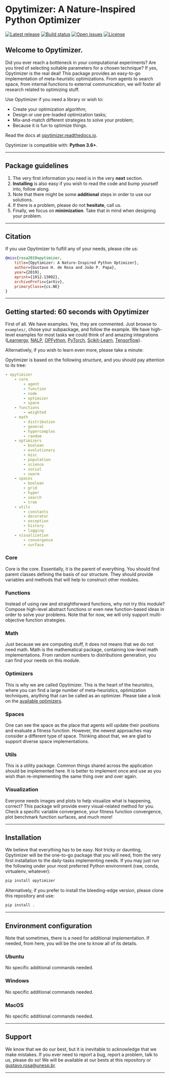 # Opytimizer: A Nature-Inspired Python Optimizer

[![Latest release](https://img.shields.io/github/release/gugarosa/opytimizer.svg)](https://github.com/gugarosa/opytimizer/releases)
[![Build status](https://img.shields.io/travis/com/gugarosa/opytimizer/master.svg)](https://github.com/gugarosa/opytimizer/releases)
[![Open issues](https://img.shields.io/github/issues/gugarosa/opytimizer.svg)](https://github.com/gugarosa/opytimizer/issues)
[![License](https://img.shields.io/github/license/gugarosa/opytimizer.svg)](https://github.com/gugarosa/opytimizer/blob/master/LICENSE)

## Welcome to Opytimizer.
Did you ever reach a bottleneck in your computational experiments? Are you tired of selecting suitable parameters for a chosen technique? If yes, Opytimizer is the real deal! This package provides an easy-to-go implementation of meta-heuristic optimizations. From agents to search space, from internal functions to external communication, we will foster all research related to optimizing stuff.

Use Opytimizer if you need a library or wish to:
* Create your optimization algorithm;
* Design or use pre-loaded optimization tasks;
* Mix-and-match different strategies to solve your problem;
* Because it is fun to optimize things.

Read the docs at [opytimizer.readthedocs.io](https://opytimizer.readthedocs.io).

Opytimizer is compatible with: **Python 3.6+**.

---

## Package guidelines

1. The very first information you need is in the very **next** section.
2. **Installing** is also easy if you wish to read the code and bump yourself into, follow along.
3. Note that there might be some **additional** steps in order to use our solutions.
4. If there is a problem, please do not **hesitate**, call us.
5. Finally, we focus on **minimization**. Take that in mind when designing your problem.

---

## Citation

If you use Opytimizer to fulfill any of your needs, please cite us:

```BibTex
@misc{rosa2019opytimizer,
    title={Opytimizer: A Nature-Inspired Python Optimizer},
    author={Gustavo H. de Rosa and João P. Papa},
    year={2019},
    eprint={1912.13002},
    archivePrefix={arXiv},
    primaryClass={cs.NE}
}
```

---

## Getting started: 60 seconds with Opytimizer

First of all. We have examples. Yes, they are commented. Just browse to `examples/`, chose your subpackage, and follow the example. We have high-level examples for most tasks we could think of and amazing integrations ([Learnergy](https://github.com/gugarosa/learnergy), [NALP](https://github.com/gugarosa/NALP), [OPFython](https://github.com/gugarosa/OPFython), [PyTorch](https://github.com/pytorch/pytorch), [Scikit-Learn](https://github.com/scikit-learn/scikit-learn), [Tensorflow](https://github.com/tensorflow/tensorflow)).

Alternatively, if you wish to learn even more, please take a minute:

Opytimizer is based on the following structure, and you should pay attention to its tree:

```yaml
- opytimizer
    - core
        - agent
        - function
        - node
        - optimizer
        - space
    - functions
        - weighted
    - math
        - distribution
        - general
        - hypercomplex
        - random
    - optimizers
        - boolean
        - evolutionary
        - misc
        - population
        - science
        - social
        - swarm
    - spaces
        - boolean
        - grid
        - hyper
        - search
        - tree
    - utils
        - constants
        - decorator
        - exception
        - history
        - logging
    - visualization
        - convergence
        - surface
```

### Core

Core is the core. Essentially, it is the parent of everything. You should find parent classes defining the basis of our structure. They should provide variables and methods that will help to construct other modules.

### Functions

Instead of using raw and straightforward functions, why not try this module? Compose high-level abstract functions or even new function-based ideas in order to solve your problems. Note that for now, we will only support multi-objective function strategies.

### Math

Just because we are computing stuff, it does not means that we do not need math. Math is the mathematical package, containing low-level math implementations. From random numbers to distributions generation, you can find your needs on this module.

### Optimizers

This is why we are called Opytimizer. This is the heart of the heuristics, where you can find a large number of meta-heuristics, optimization techniques, anything that can be called as an optimizer. Please take a look on the [available optimizers](https://github.com/gugarosa/opytimizer/wiki/Types-of-Optimizers).

### Spaces

One can see the space as the place that agents will update their positions and evaluate a fitness function. However, the newest approaches may consider a different type of space. Thinking about that, we are glad to support diverse space implementations.

### Utils

This is a utility package. Common things shared across the application should be implemented here. It is better to implement once and use as you wish than re-implementing the same thing over and over again.

### Visualization

Everyone needs images and plots to help visualize what is happening, correct? This package will provide every visual-related method for you. Check a specific variable convergence, your fitness function convergence, plot benchmark function surfaces, and much more!

---

## Installation

We believe that everything has to be easy. Not tricky or daunting, Opytimizer will be the one-to-go package that you will need, from the very first installation to the daily-tasks implementing needs. If you may just run the following under your most preferred Python environment (raw, conda, virtualenv, whatever):

```bash
pip install opytimizer
```

Alternatively, if you prefer to install the bleeding-edge version, please clone this repository and use:

```bash
pip install .
```

---

## Environment configuration

Note that sometimes, there is a need for additional implementation. If needed, from here, you will be the one to know all of its details.

### Ubuntu

No specific additional commands needed.

### Windows

No specific additional commands needed.

### MacOS

No specific additional commands needed.

---

## Support

We know that we do our best, but it is inevitable to acknowledge that we make mistakes. If you ever need to report a bug, report a problem, talk to us, please do so! We will be available at our bests at this repository or gustavo.rosa@unesp.br.

---
